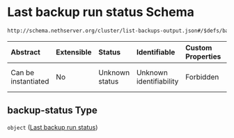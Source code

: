 # Last backup run status Schema

```txt
http://schema.nethserver.org/cluster/list-backups-output.json#/$defs/backup-status
```



| Abstract            | Extensible | Status         | Identifiable            | Custom Properties | Additional Properties | Access Restrictions | Defined In                                                                            |
| :------------------ | :--------- | :------------- | :---------------------- | :---------------- | :-------------------- | :------------------ | :------------------------------------------------------------------------------------ |
| Can be instantiated | No         | Unknown status | Unknown identifiability | Forbidden         | Allowed               | none                | [list-backups-output.json\*](cluster/list-backups-output.json "open original schema") |

## backup-status Type

`object` ([Last backup run status](list-backups-output-defs-last-backup-run-status.md))
